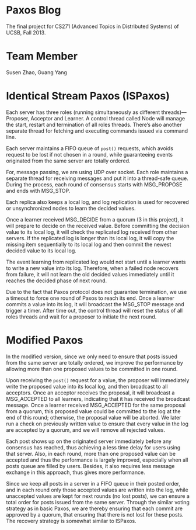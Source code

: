 # Paxos Blog

The final project for CS271 (Advanced Topics in Distributed Systems) of UCSB, Fall 2013.


# Team Member
Susen Zhao, Guang Yang


# Identical Stream Paxos (ISPaxos)

Each server has three roles (running simultaneously as different threads)—Proposer, Acceptor and Learner. A control thread called Node will manage the start, restart and termination of all roles threads. There’s also another separate thread for fetching and executing commands issued via command line.

Each server maintains a FIFO queue of `post()` requests, which avoids request to be lost if not chosen in a round, while guaranteeing events originated from the same server are totally ordered.

For, message passing, we are using UDP over socket. Each role maintains a separate thread for receiving messages and put it into a thread-safe queue. During the process, each round of consensus starts with MSG\_PROPOSE and ends with MSG\_STOP.

Each replica also keeps a local log, and log replication is used for recovered or unsynchronized nodes to learn the decided values.

Once a learner received MSG\_DECIDE from a quorum (3 in this project), it will prepare to decide on the received value. Before committing the decision value to its local log, it will check the replicated log received from other servers. If the replicated log is longer than its local log, it will copy the missing item sequentially to its local log and then commit the newest decided value to its local log.

The event learning from replicated log would not start until a learner wants to write a new value into its log. Therefore, when a failed node recovers from failure, it will not learn the old decided values immediately until it reaches the decided phase of next round.

Due to the fact that Paxos protocol does not guarantee termination, we use a timeout to force one round of Paxos to reach its end. Once a learner commits a value into its log, it will broadcast the MSG\_STOP message and trigger a timer. After time out, the control thread will reset the status of all roles threads and wait for a proposer to initiate the next round.


# Modified Paxos

In the modified version, since we only need to ensure that posts issued from the same server are totally ordered, we improve the performance by allowing more than one proposed values to be committed in one round.

Upon receiving the `post()` request for a value, the proposer will immediately write the proposed value into its local log, and then broadcast to all acceptors. Once an acceptor receives the proposal, it will broadcast a MSG\_ACCEPTED to all learners, indicating that it has received the broadcast message. Once a learner received MSG\_ACCEPTED for the same proposal from a quorum, this proposed value could be committed to the log at the end of this round; otherwise, the proposal value will be aborted. We later run a check on previously written value to ensure that every value in the log are accepted by a quorum, and we will remove all rejected values. 

Each post shows up on the originated server immediately before any consensus has reached, thus achieving a less time delay for users using that server. Also, in each round, more than one proposed value can be accepted and thus the performance is largely improved, especially when all posts queue are filled by users. Besides, it also requires less message exchange in this approach, thus gives more performance.

Since we keep all posts in a server in a FIFO queue in their posted order, and in each round only those accepted values are written into the log, while unaccepted values are kept for next rounds (no lost posts), we can ensure a total order for posts issued from the same server. Through the similar voting strategy as in basic Paxos, we are thereby ensuring that each commit are approved by a quorum, that ensuring that there is not lost for these posts. The recovery strategy is somewhat similar to ISPaxos.
